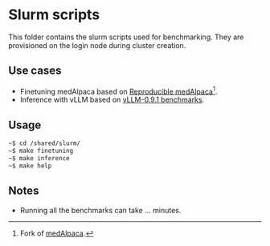 # Slurm scripts

This folder contains the slurm scripts used for benchmarking. They are provisioned on the login node during cluster creation.

## Use cases

- Finetuning medAlpaca based on [Reproducible medAlpaca](https://github.com/flrntdfr/medAlpaca)[^1].
- Inference with vLLM based on [vLLM-0.9.1 benchmarks](https://github.com/vllm-project/vllm/tree/v0.9.1/benchmarks).

## Usage

```bash
~$ cd /shared/slurm/
~$ make finetuning
~$ make inference
~$ make help
```

## Notes

- Running all the benchmarks can take ... minutes.

[^1]: Fork of [medAlpaca](https://github.com/kbressem/medAlpaca).
